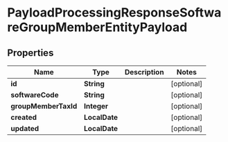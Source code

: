 

# PayloadProcessingResponseSoftwareGroupMemberEntityPayload


## Properties

| Name | Type | Description | Notes |
|------------ | ------------- | ------------- | -------------|
|**id** | **String** |  |  [optional] |
|**softwareCode** | **String** |  |  [optional] |
|**groupMemberTaxId** | **Integer** |  |  [optional] |
|**created** | **LocalDate** |  |  [optional] |
|**updated** | **LocalDate** |  |  [optional] |




